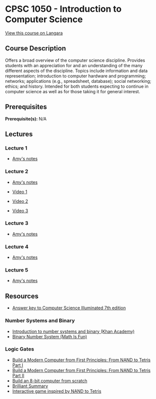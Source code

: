 # CPSC 1050 - Introduction to Computer Science

[View this course on Langara](https://langara.ca/programs-and-courses/courses/CPSC/1050.html)

## Course Description

Offers a broad overview of the computer science discipline. Provides students with an appreciation for and an understanding of the many different aspects of the discipline. Topics include information and data representation; introduction to computer hardware and programming; networks; applications (e.g., spreadsheet, database); social networking; ethics; and history. Intended for both students expecting to continue in computer science as well as for those taking it for general interest.

## Prerequisites

**Prerequisite(s):** N/A

## Lectures

### Lecture 1

- [Amy's notes](https://docs.google.com/document/d/13SE6U3g5CrTbSXP7htH3mwn4VKxlNZQDMxE-xkFsZsQ/edit#heading=h.d4hlondl2czp)

### Lecture 2

- [Amy's notes](https://docs.google.com/document/d/18vJ-Hpn_h0KsboF2cEIpxPPQXepFrnmKhtecmVeuUfE/edit)

- [Video 1](https://streamable.com/ektact)
- [Video 2](https://streamable.com/scvh7c)
- [Video 3](https://www.youtube.com/watch?v=jnIWZE284Rw&feature=youtu.be)

### Lecture 3

- [Amy's notes](https://docs.google.com/document/d/1OLIb4HYL7qM8ocgsyoUehacU2KJC57ai9ktumTPcCBQ/edit)

### Lecture 4

- [Amy's notes](https://docs.google.com/document/d/1KVpDD5W-oIcs4eDCoPg5ITEbODS1OFOWbs8vckx6IA0/edit)

### Lecture 5

- [Amy's notes](https://docs.google.com/document/d/1exg6MrJFScQ5UgBNKipMoqy43KIfRRgBtehJJKdkJ_o/edit)

## Resources

- [Answer key to Computer Science Illuminated 7th edition](https://www.bartleby.com/solution-answer/chapter-1-problem-1e-computer-science-illuminated-7th-edition/9781284155617/40248f0b-aa09-11e9-8385-02ee952b546e)

### Number Systems and Binary

- [Introduction to number systems and binary (Khan Academy)](https://www.khanacademy.org/math/algebra-home/alg-intro-to-algebra/algebra-alternate-number-bases/v/number-systems-introduction)
- [Binary Number System (Math Is Fun)](https://www.mathsisfun.com/binary-number-system.html)

### Logic Gates

- [Build a Modern Computer from First Principles: From NAND to Tetris Part I](https://www.coursera.org/learn/build-a-computer)
- [Build a Modern Computer from First Principles: From NAND to Tetris Part II](https://www.coursera.org/learn/nand2tetris2)
- [Build an 8-bit computer from scratch](https://eater.net/8bit)
- [Brilliant Summary](https://brilliant.org/wiki/logic-gates)
- [Interactive game inspired by NAND to Tetris](http://nandgame.com)